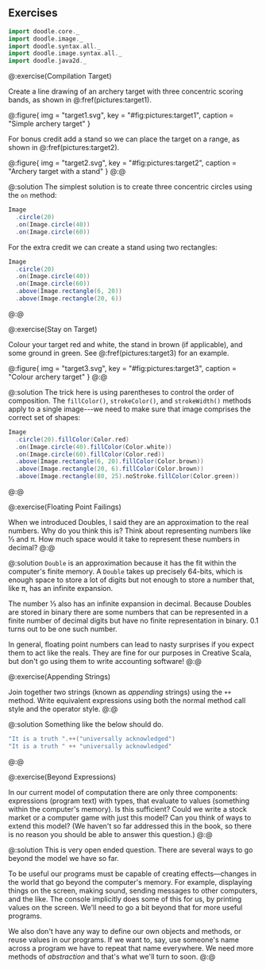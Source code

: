 ## Exercises

```scala mdoc:invisible
import doodle.core._
import doodle.image._
import doodle.syntax.all._
import doodle.image.syntax.all._
import doodle.java2d._
```

@:exercise(Compilation Target)

Create a line drawing of an archery target with three concentric scoring bands, as shown in @:fref(pictures:target1).

@:figure{ img = "target1.svg", key = "#fig:pictures:target1", caption = "Simple archery target" }

For bonus credit add a stand so we can place the target on a range, as shown in @:fref(pictures:target2).

@:figure{ img = "target2.svg", key = "#fig:pictures:target2", caption = "Archery target with a stand" }
@:@

@:solution
The simplest solution is to create three concentric circles using the `on` method:

```scala mdoc:silent
Image
  .circle(20)
  .on(Image.circle(40))
  .on(Image.circle(60))
```

For the extra credit we can create a stand using two rectangles:

```scala mdoc:silent
Image
  .circle(20)
  .on(Image.circle(40))
  .on(Image.circle(60))
  .above(Image.rectangle(6, 20))
  .above(Image.rectangle(20, 6))
```
@:@


@:exercise(Stay on Target)

Colour your target red and white, the stand in brown (if applicable),
and some ground in green. See @:fref(pictures:target3) for an example.

@:figure{ img = "target3.svg", key = "#fig:pictures:target3", caption = "Colour archery target" }
@:@

@:solution
The trick here is using parentheses to control the order of composition.
The `fillColor()`, `strokeColor()`, and `strokeWidth()` methods
apply to a single image---we need to make sure that image
comprises the correct set of shapes:

```scala mdoc:silent
Image
  .circle(20).fillColor(Color.red)
  .on(Image.circle(40).fillColor(Color.white))
  .on(Image.circle(60).fillColor(Color.red))
  .above(Image.rectangle(6, 20).fillColor(Color.brown))
  .above(Image.rectangle(20, 6).fillColor(Color.brown))
  .above(Image.rectangle(80, 25).noStroke.fillColor(Color.green))
```
@:@


@:exercise(Floating Point Failings)

When we introduced Doubles, I said they are an approximation to the real numbers. Why do you think this is? Think about representing numbers like ⅓ and π. How much space would it take to represent these numbers in decimal?
@:@

@:solution
`Double` is an approximation because it has the fit within the computer's finite memory. A `Double` takes up precisely 64-bits, which is enough space to store a lot of digits but not enough to store a number that, like π, has an infinite expansion.

The number ⅓ also has an infinite expansion in decimal. Because Doubles are stored in binary there are some numbers that can be represented in a finite number of decimal digits but have no finite representation in binary. 0.1 turns out to be one such number.

In general, floating point numbers can lead to nasty surprises if you expect them to act like the reals. They are fine for our purposes in Creative Scala, but don't go using them to write accounting software!
@:@


@:exercise(Appending Strings)

Join together two strings (known as *appending* strings) using the `++` method. Write equivalent expressions using both the normal method call style and the operator style.
@:@

@:solution
Something like the below should do.

```scala mdoc
"It is a truth ".++("universally acknowledged")
"It is a truth " ++ "universally acknowledged"
```
@:@

@:exercise(Beyond Expressions)

In our current model of computation there are only three components: expressions (program text) with types, that evaluate to values (something within the computer's memory). Is this sufficient? Could we write a stock market or a computer game with just this model? Can you think of ways to extend this model? (We haven't so far addressed this in the book, so there is no reason you should be able to answer this question.)
@:@

@:solution
This is very open ended question. There are several ways to go beyond the model we have so far.

To be useful our programs must be capable of creating effects—changes in the world that go beyond the computer's memory. For example, displaying things on the screen, making sound, sending messages to other computers, and the like. The console implicitly does some of this for us, by printing values on the screen. We'll need to go a bit beyond that for more useful programs.

We also don't have any way to define our own objects and methods, or reuse values in our programs. If we want to, say, use someone's name across a program we have to repeat that name everywhere. We need more methods of *abstraction* and that's what we'll turn to soon.
@:@
